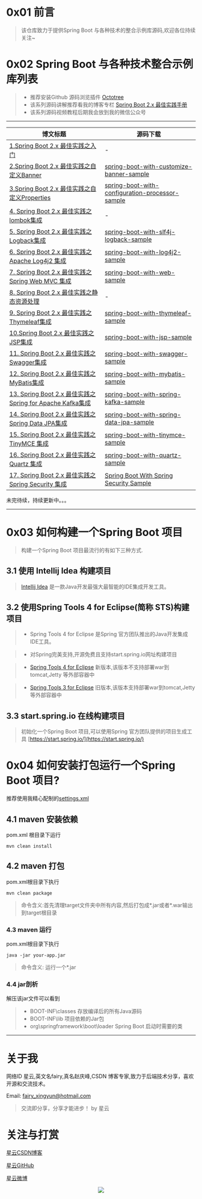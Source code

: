 # 0x01 前言

> 该仓库致力于提供Spring Boot 与各种技术的整合示例库源码,欢迎各位持续关注~

# 0x02 Spring Boot 与各种技术整合示例库列表

> - 推荐安装Github 源码浏览插件 [Octotree](https://www.octotree.io/)
> - 该系列源码讲解推荐看我的博客专栏 [Spring Boot 2.x 最佳实践手册](https://xingyun.blog.csdn.net/article/category/9284593)
> - 该系列源码视频教程后期我会放到我的微信公众号


---
| 博文标题 |源码下载  |
|--|--|
| [1.Spring Boot 2.x 最佳实践之入门](https://xingyun.blog.csdn.net/article/details/101110483)|-|
| [2.Spring Boot 2.x 最佳实践之自定义Banner](https://xingyun.blog.csdn.net/article/details/88819151) |  [spring-boot-with-customize-banner-sample](https://github.com/geekxingyun/SpringBootBestPracticesSample/tree/master/spring-boot-with-customize-banner-sample)|
| [3.Spring Boot 2.x 最佳实践之自定义Properties](https://xingyun.blog.csdn.net/article/details/89408533)|[spring-boot-with-configuration-processor-sample](https://github.com/geekxingyun/SpringBootBestPracticesSample/tree/master/spring-boot-with-configuration-processor-sample)|
|[4. Spring Boot 2.x 最佳实践之lombok集成](https://xingyun.blog.csdn.net/article/details/100763122)|-|
|[5. Spring Boot 2.x 最佳实践之Logback集成](https://xingyun.blog.csdn.net/article/details/88884141)|[spring-boot-with-slf4j-logback-sample](https://github.com/geekxingyun/SpringBootBestPracticesSample/tree/master/spring-boot-with-slf4j-logback-sample)|
|[6. Spring Boot 2.x 最佳实践之 Apache Log4j2 集成](https://xingyun.blog.csdn.net/article/details/100856124)|[spring-boot-with-log4j2-sample](https://github.com/geekxingyun/SpringBootBestPracticesSample/tree/master/spring-boot-with-log4j2-sample)|
|[7. Spring Boot 2.x 最佳实践之 Spring Web MVC 集成](https://xingyun.blog.csdn.net/article/details/89413333)|[spring-boot-with-web-sample](https://github.com/geekxingyun/SpringBootBestPracticesSample/tree/master/spring-boot-with-web-sample)|
|[8. Spring Boot 2.x 最佳实践之静态资源处理](https://xingyun.blog.csdn.net/article/details/92772523)|-|
|[9. Spring Boot 2.x 最佳实践之Thymeleaf集成](https://xingyun.blog.csdn.net/article/details/89422513)|[spring-boot-with-thymeleaf-sample](https://github.com/geekxingyun/SpringBootBestPracticesSample/tree/master/spring-boot-with-thymeleaf-sample)
|[10.Spring Boot 2.x 最佳实践之JSP集成](https://xingyun.blog.csdn.net/article/details/89413877)|[spring-boot-with-jsp-sample](https://github.com/geekxingyun/SpringBootBestPracticesSample/tree/master/spring-boot-with-jsp-sample)|
|[11. Spring Boot 2.x 最佳实践之Swagger集成](https://xingyun.blog.csdn.net/article/details/89420502)|[spring-boot-with-swagger-sample](https://github.com/geekxingyun/SpringBootBestPracticesSample/tree/master/spring-boot-with-swagger-sample)|
|[12. Spring Boot 2.x 最佳实践之MyBatis集成](https://xingyun.blog.csdn.net/article/details/97929511)|[spring-boot-with-mybatis-sample](https://github.com/geekxingyun/SpringBootBestPracticesSample/tree/master/spring-boot-with-mybatis-sample)|
|[13. Spring Boot 2.x 最佳实践之Spring for Apache Kafka集成](https://xingyun.blog.csdn.net/article/details/88974967)|[spring-boot-with-spring-kafka-sample](https://github.com/geekxingyun/SpringBootBestPracticesSample/tree/master/spring-boot-with-spring-kafka-sample)|
|[14. Spring Boot 2.x 最佳实践之 Spring Data JPA集成](https://xingyun.blog.csdn.net/article/details/101632155)|[spring-boot-with-spring-data-jpa-sample](https://github.com/geekxingyun/SpringBootBestPracticesSample/tree/master/spring-boot-with-spring-data-jpa-sample)|
|[15. Spring Boot 2.x 最佳实践之 TinyMCE 集成](https://xingyun.blog.csdn.net/article/details/102492921)| [spring-boot-with-tinymce-sample](https://github.com/geekxingyun/SpringBootBestPracticesSample/tree/master/spring-boot-with-tinymce-sample)|
|[16. Spring Boot 2.x 最佳实践之 Quartz 集成](https://xingyun.blog.csdn.net/article/details/103067196)|[spring-boot-with-quartz-sample](https://github.com/geekxingyun/SpringBootBestPracticesSample/tree/master/spring-boot-with-quartz-sample)|
|[17. Spring Boot 2.x 最佳实践之 Spring Security 集成](https://xingyun.blog.csdn.net/article/details/100038318)|[Spring Boot With Spring Security Sample](https://github.com/geekxingyun/SpringBootBestPracticesSample/tree/master/spring-boot-with-spring-security-sample)

未完待续，持续更新中。。。

---
# 0x03 如何构建一个Spring Boot 项目

> 构建一个Spring Boot 项目最流行的有如下三种方式.

## 3.1 使用 Intellij Idea 构建项目

> [Intellij Idea](https://www.jetbrains.com/idea/) 是一款Java开发最强大最智能的IDE集成开发工具。

## 3.2 使用Spring Tools 4 for Eclipse(简称 STS)构建项目

> - Spring Tools 4 for Eclipse 是Spring 官方团队推出的Java开发集成IDE工具。

> - 对Spring完美支持,开源免费且支持start.spring.io网址构建项目

> - [Spring Tools 4 for Eclipse](https://spring.io/tools) 新版本,该版本不支持部署war到tomcat,Jetty 等外部容器中

> - [Spring Tools 3 for Eclipse](https://spring.io/tools3/sts/all) 旧版本,该版本支持部署war到tomcat,Jetty 等外部容器中


## 3.3 start.spring.io 在线构建项目

> 初始化一个Spring Boot 项目,可以使用Spring 官方团队提供的项目生成工具 [https://start.spring.io/](https://start.spring.io/)

# 0x04 如何安装打包运行一个Spring Boot 项目?

推荐使用我精心配制的[settings.xml](https://github.com/geekxingyun/SpringBootBestPracticesSample/blob/master/assets/share/settings.xml)

## 4.1 maven 安装依赖

pom.xml 根目录下运行
```
mvn clean install
```
## 4.2 maven 打包

pom.xml根目录下执行
```
mvn clean package
```
> 命令含义:首先清理target文件夹中所有内容,然后打包成*.jar或者*.war输出到target根目录

### 4.3 maven 运行

pom.xml根目录下执行
```
java -jar your-app.jar
```
> 命令含义: 运行一个*.jar
 
 ### 4.4 jar剖析
 
 解压该jar文件可以看到
 
> - BOOT-INF\classes 存放编译后的所有Java源码
> - BOOT-INF\lib 项目依赖的Jar包
> - org\springframework\boot\loader Spring Boot 启动时需要的类

---
# 关于我

网络ID 星云,英文名fairy,真名赵庆峰,CSDN 博客专家,致力于后端技术分享，喜欢开源和交流技术。

Email: fairy_xingyun@hotmail.com

> 交流即分享，分享才能进步！ by 星云

# 关注与打赏

[星云CSDN博客](https://blog.csdn.net/hadues)

[星云GitHub](https://github.com/geekxingyun)

[星云微博](https://weibo.com/xingyunsky)

<div align="center"><img src="https://github.com/geekxingyun/SpringBootBestPracticesSample/blob/master/assets/images/follow-me-and-award-me.png?raw=true"/></div>
